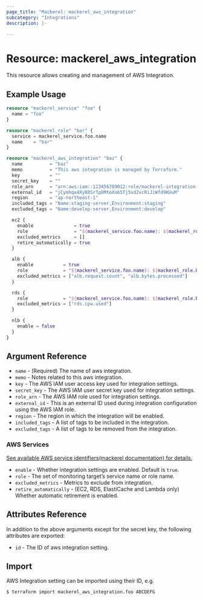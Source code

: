 ```yaml
---
page_title: "Mackerel: mackerel_aws_integration"
subcategory: "Integrations"
description: |-

---
```


# Resource: mackerel_aws_integration

This resource allows creating and management of AWS Integration.

## Example Usage

```terraform
resource "mackerel_service" "foo" {
  name = "foo"
}

resource "mackerel_role" "bar" {
  service = mackerel_service.foo.name
  name    = "bar"
}

resource "mackerel_aws_integration" "baz" {
  name          = "baz"
  memo          = "This aws integration is managed by Terraform."
  key           = ""
  secret_key    = ""
  role_arn      = "arn:aws:iam::123456789012:role/mackerel-integration-role"
  external_id   = "jCymhqx4Xy88SrTpDMtoXo65Tj5vd2vcRiJiWfd9KUuM"
  region        = "ap-northeast-1"
  included_tags = "Name:staging-server,Environment:staging"
  excluded_tags = "Name:develop-server,Environment:develop"

  ec2 {
    enable               = true
    role                 = "${mackerel_service.foo.name}: ${mackerel_role.bar.name}"
    excluded_metrics     = []
    retire_automatically = true
  }

  alb {
    enable           = true
    role             = "${mackerel_service.foo.name}: ${mackerel_role.bar.name}"
    excluded_metrics = ["alb.request.count", "alb.bytes.processed"]
  }

  rds {
    role             = "${mackerel_service.foo.name}: ${mackerel_role.bar.name}"
    excluded_metrics = ["rds.cpu.used"]
  }

  nlb {
    enable = false
  }
}
```

## Argument Reference

* `name` - (Required) The name of aws integration.
* `memo` - Notes related to this aws integration.
* `key` - The AWS IAM user access key used for integration settings.
* `secret_key` - The AWS IAM user secret key used for integration settings.
* `role_arn` - The AWS IAM role used for integration settings.
* `external_id` - This is an external ID used during integration configuration using the AWS IAM role.
* `region` - The region in which the integration will be enabled.
* `included_tags` - A list of tags to be included in the integration.
* `excluded_tags` - A list of tags to be removed from the integration.

### AWS Services

[See available AWS service identifiers(mackerel documentation) for details.](https://mackerel.io/api-docs/entry/aws-integration#awsServiceNames)

* `enable` - Whether integration settings are enabled. Default is `true`.
* `role` - The set of monitoring target’s service name or role name.
* `excluded_metrics` - 	Metrics to exclude from integration.
* `retire_automatically` - (EC2, RDS, ElastiCache and Lambda only) Whether automatic retirement is enabled.

## Attributes Reference

In addition to the above arguments except for the secret key, the following attributes are exported:

* `id` - The ID of aws integration setting.

## Import

AWS Integration setting can be imported using their ID, e.g.

```
$ terraform import mackerel_aws_integration.foo ABCDEFG
```
